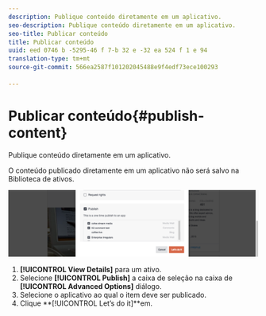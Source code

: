 ```yaml
---
description: Publique conteúdo diretamente em um aplicativo.
seo-description: Publique conteúdo diretamente em um aplicativo.
seo-title: Publicar conteúdo
title: Publicar conteúdo
uuid: eed 0746 b -5295-46 f 7-b 32 e -32 ea 524 f 1 e 94
translation-type: tm+mt
source-git-commit: 566ea2587f101202045488e9f4edf73ece100293

---
```



# Publicar conteúdo{#publish-content}

Publique conteúdo diretamente em um aplicativo.

O conteúdo publicado diretamente em um aplicativo não será salvo na Biblioteca de ativos.

![](assets/DiscoverViewDetailsPublish-1024x272.png)

1. **[!UICONTROL View Details]** para um ativo.
1. Selecione **[!UICONTROL Publish]** a caixa de seleção na caixa de **[!UICONTROL Advanced Options]** diálogo.
1. Selecione o aplicativo ao qual o item deve ser publicado.
1. Clique **[!UICONTROL Let’s do it]**em.
